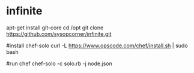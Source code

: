 infinite
========
apt-get install git-core
cd /opt
git clone https://github.com/sysopcorner/infinite.git

#install chef-solo
curl -L https://www.opscode.com/chef/install.sh | sudo bash


#run chef
chef-solo -c solo.rb -j node.json
